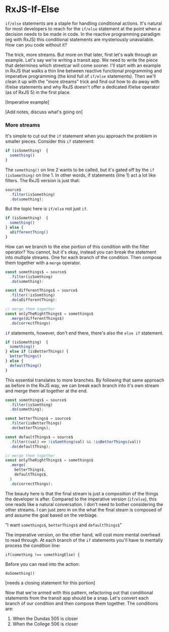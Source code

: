 # RxJS-If-Else

`if/else` statements are a staple for handling conditional actions. It's natural for most developers to reach for the `if/else` statement at the point when a decision needs to be made in code. In the reactive programming paradigm (eg with RxJS) this conditional statements are mysteriously unavailable. How can you code without it? 

The trick, more streams. But more on that later, first let's walk through an example.  Let's say we're writing a transit app. We need to write the piece that determines which streetcar will come sooner. I'll start with an example in RxJS that walks a thin line between reactive functional programming and imperative programming (the kind full of `if/else` statements). Then we'll clean it up with the "more streams" trick and find out how to do away with if/else statements and why RxJS doesn't offer a dedicated if/else operator (as of RxJS 5) in the first place.

[Imperative example]

[Add notes, discuss what's going on]

### More streams
It's simple to cut out the `if` statement when you approach the problem in smaller pieces. Consider this `if` statement:

```javascript
if (isSomething)  {
  something()
}
```

The `something()` on line 2 wants to be called, but it's gated off by the `if (isSomething)` on line 1. In other words, if statements (line 1) act a lot like filters. The RxJS version is just that:

```javascript
source$
  .filter(isSomething)
  .do(something);
```

But the topic here is `if/else` not just `if`. 

```javascript
if (isSomething)  {
  something()
} else {
  aDifferentThing()
}
```

How can we branch to the else portion of this condition with the filter operator?  You cannot, but it's okay, instead you can break the statement into multiple streams. One for each branch of the condition. Then compose them together with a `merge` operator.

```javascript
const somethings$ = source$
  .filter(isSomthing)
  .do(something):

const differentThings$ = source$
  .filter(!isSomthing)
  .do(aDifferentThing):

// merge them together
const onlyTheRightThings$ = somethings$
  .merge(differentThings$)
  .do(correctThings)
```
   

`if` statements, however, don't end there, there's also the `else if` statement. 

```javascript
if (isSomething)  {
  something()
} else if (isBetterThings) {
  betterThings()
} else {
  defaultThing()
}
```

This essential translates to more branches. By following that same approach as before in the RxJS way, we can break each branch into it's own stream and merge them all together at the end. 

```javascript
const somethings$ = source$
  .filter(isSomthing)
  .do(something);

const betterThings$ = source$
  .filter(isBetterThings)
  .do(betterThings);

const defaultThings$ = source$
  .filter((val) => !isSomthing(val) && !isBetterThings(val))
  .do(defaultThing);

// merge them together
const onlyTheRightThings$ = somethings$
  .merge(
    betterThings$,
    defaultThings$,
  )
  .do(correctThings);
```

The beauty here is that the final stream is just a composition of the things the developer is after. Compared to the imperative version (`if/else`), this one reads like a natural conversation. I don't need to bother considering the other streams. I can just zero in on the what the final steam is composed of and assume the goal based on the verbiage.

"I want `somethings$`, `betterThings$` and `defaultThings$`" 

The imperative version, on the other hand, will cost more mental overhead to read through.  At each branch of the `if` statements you'll have to mentally process the condition line:

`if(something !== somethingElse) {`

Before you can read into the action:

`doSomething()` 

[needs a closing statement for this portion]

Now that we're armed with this pattern, refactoring out that conditional statements from the transit app should be a snap. Let's convert each branch of our condition and then compose them together. The conditions are:

1. When the Dundas 505 is closer
2. When the College 506 is closer




